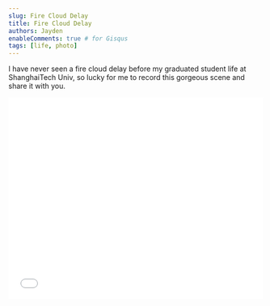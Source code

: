 ```yaml
---
slug: Fire Cloud Delay
title: Fire Cloud Delay
authors: Jayden
enableComments: true # for Gisqus
tags: [life, photo]
---
```


I have never seen a fire cloud delay before my graduated student life at ShanghaiTech Univ, so lucky for me to record this gorgeous scene and share it with you.

<iframe src="//player.bilibili.com/player.html?aid=743267597&bvid=BV1hk4y1P779&cid=1192492124&page=1" scrolling="no" border="0" frameborder="no" framespacing="0" allowfullscreen="true" width="100%" height="400"> </iframe>